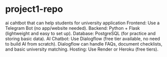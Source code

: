 # project1-repo
ai cahtbot that can help students for university application
Frontend: Use a Telegram Bot (no app/website needed).
Backend: Python + Flask (lightweight and easy to set up).
Database: PostgreSQL (for practice and storing basic data).
AI Chatbot: Use Dialogflow (free tier available, no need to build AI from scratch).
Dialogflow can handle FAQs, document checklists, and basic university matching.
Hosting: Use Render or Heroku (free tiers).
